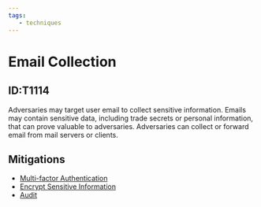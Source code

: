 ```yaml
---
tags:
   - techniques
---
```

# Email Collection
## ID:T1114
Adversaries may target user email to collect sensitive information. Emails may contain sensitive data, including trade secrets or personal information, that can prove valuable to adversaries. Adversaries can collect or forward email from mail servers or clients. 
## Mitigations
* [Multi-factor Authentication](/mitre/mitigations/M1032)
* [Encrypt Sensitive Information](/mitre/mitigations/M1041)
* [Audit](/mitre/mitigations/M1047)
